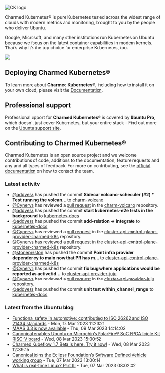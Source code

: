 ![CK logo](https://assets.ubuntu.com/v1/451d4cf4-Charmed+Kubernetes_RGB_onWhite_2022.svg)

Charmed Kubernetes® is pure Kubernetes tested across the widest range of clouds with modern metrics and monitoring, brought to you by the people who deliver Ubuntu.

Google, Microsoft, and many other institutions run Kubernetes on Ubuntu because we focus on the latest container capabilities in modern kernels. That’s why it’s the top choice for enterprise Kubernetes, too.

![](https://assets.ubuntu.com/v1/843c77b6-juju-at-a-glace.svg)

## Deploying Charmed Kubernetes®

To learn more about **Charmed Kubernetes**®, including how to install it on your own cloud, please visit the [Documentation][docs].

## Professional support

Professional upport for **Charmed Kubernetes**® is covered by **Ubuntu Pro**, which doesn't just cover Kubernetes, but your entire stack - Find out more on the [Ubuntu support site](https://ubuntu.com/support).

## Contributing to Charmed Kubernetes®

Charmed Kubernetes is an open source project and we welcome contributions of code, additions to the documentation, feature requests and any and all types of feedback. For more on contributing, see the [official documentation][get-in-touch] on how to contact the team.

<!-- LINKS -->
[docs]: https://ubuntu.com/kubernetes/docs
[get-in-touch]: https://ubuntu.com/kubernetes/docs/get-in-touch

### Latest activity

<!-- activity starts -->
 - [@addyess](https://github.com/addyess) has pushed the commit **Sidecar volcano-scheduler (#2)  * Test running the volcan...** to [charm-volcano](https://github.com/charmed-kubernetes/charm-volcano)
 - [@Cynerva](https://github.com/Cynerva) has reviewed a [pull request](https://github.com/charmed-kubernetes/charm-volcano/pull/2) in the [charm-volcano](https://github.com/charmed-kubernetes/charm-volcano) repository.
 - [@addyess](https://github.com/addyess) has pushed the commit **start kubernetes-e2e tests in the background** to [kubernetes-docs](https://github.com/charmed-kubernetes/kubernetes-docs)
 - [@addyess](https://github.com/addyess) has pushed the commit **add-relation -> integrate** to [kubernetes-docs](https://github.com/charmed-kubernetes/kubernetes-docs)
 - [@Cynerva](https://github.com/Cynerva) has reviewed a [pull request](https://github.com/charmed-kubernetes/cluster-api-control-plane-provider-charmed-k8s/pull/2) in the [cluster-api-control-plane-provider-charmed-k8s](https://github.com/charmed-kubernetes/cluster-api-control-plane-provider-charmed-k8s) repository.
 - [@Cynerva](https://github.com/Cynerva) has reviewed a [pull request](https://github.com/charmed-kubernetes/cluster-api-control-plane-provider-charmed-k8s/pull/2) in the [cluster-api-control-plane-provider-charmed-k8s](https://github.com/charmed-kubernetes/cluster-api-control-plane-provider-charmed-k8s) repository.
 - [@stonepreston](https://github.com/stonepreston) has pushed the commit **Point infra provider dependency to main now that PR has m...** to [cluster-api-control-plane-provider-charmed-k8s](https://github.com/charmed-kubernetes/cluster-api-control-plane-provider-charmed-k8s)
 - [@Cynerva](https://github.com/Cynerva) has pushed the commit **fix bug where applications would be reported as active/id...** to [cluster-api-provider-juju](https://github.com/charmed-kubernetes/cluster-api-provider-juju)
 - [@Cynerva](https://github.com/Cynerva) has reviewed a [pull request](https://github.com/charmed-kubernetes/cluster-api-provider-juju/pull/7) in the [cluster-api-provider-juju](https://github.com/charmed-kubernetes/cluster-api-provider-juju) repository.
 - [@addyess](https://github.com/addyess) has pushed the commit **unit test within_channel_range** to [kubernetes-docs](https://github.com/charmed-kubernetes/kubernetes-docs)
<!-- activity ends -->

<!-- roadmap starts -->

<!-- roadmap ends -->

### Latest from the Ubuntu blog

<!-- blog starts -->
* [Functional safety in automotive: contributing to ISO 26262 and ISO 21434 standards](https://ubuntu.com//blog/functional-safety-in-automotive-contributing-to-iso-26262-and-iso-21434-standards) - Mon, 13 Mar 2023 11:23:21 
* [MAAS 3.3 is now available](https://ubuntu.com//blog/maas-3-3-available) - Thu, 09 Mar 2023 14:14:02 
* [Canonical enables Ubuntu on Microchip’s PolarFire® SoC FPGA Icicle Kit RISC-V board](https://ubuntu.com//blog/ubuntu-on-microchip-polarfire-risc-v-board) - Wed, 08 Mar 2023 15:00:52 
* [Charmed Kubeflow 1.7 Beta is here. Try it now!](https://ubuntu.com//blog/kubeflow-1-7-beta-release) - Wed, 08 Mar 2023 12:39:15 
* [Canonical joins the Eclipse Foundation’s Software Defined Vehicle working group](https://ubuntu.com//blog/canonical-joins-the-eclipse-foundations-software-defined-vehicle-working-group) - Tue, 07 Mar 2023 13:00:14 
* [What is real-time Linux? Part III](https://ubuntu.com//blog/what-is-real-time-linux-part-iii) - Tue, 07 Mar 2023 08:02:32 
<!-- blog ends -->
